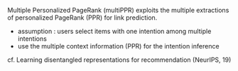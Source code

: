 Multiple Personalized PageRank (multiPPR) exploits the multiple extractions of personalized PageRank (PPR) for link prediction.
- assumption : users select items with one intention among multiple intentions
- use the multiple context information (PPR) for the intention inference

cf. Learning disentangled representations for recommendation (NeurIPS, 19)
